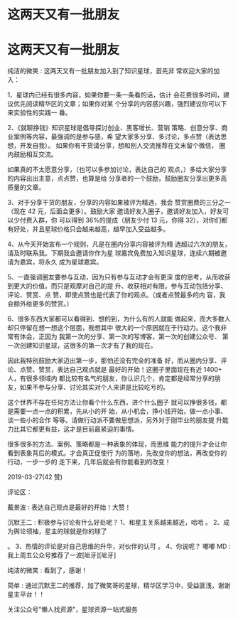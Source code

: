 # 这两天又有一批朋友

# 这两天又有一批朋友

纯洁的微笑 : 这两天又有一批朋友加入到了知识星球，首先非 常欢迎大家的加入：

1、星球内已经有很多内容，如果你要一条一条看的话，估计 会花费很多时间，建议优先阅读精华区的文章；如果你对某 个分享的内容感兴趣，强烈建议你可以下来实验性的实践一 番。

2、《就聊挣钱》知识星球是倡导探讨创业、黑客增长、营销 策略、创意分享、商业案例等内容，最强调的是参与感，希 望大家多分享、多讨论，多点赞（表达思想，开发自我）。 如果你有干货请分享，想和别人交流推荐在文末留个微信， 圈内鼓励相互交流。

如果真的不太愿意分享，（也可以多参加讨论，表达自己的 观点，）多给大家分享的内容出出主意，点点赞，也算是给 分享者的一个鼓励，鼓励圈友分享出更多高质量的文章。

3、对于分享干货的朋友，分享的内容如果被评为精选，我会 赞赏圈费的三分之一（现在 42 元，后面会更多）。鼓励大家 邀请好友入圈子，邀请好友加入，好友可以少付费入群，你 可以得到 36%的提成（朋友少付 13 元，你得 32），对你们都 有好处，并且星球价格只会越来越高，越早加入受益越多。

4、从今天开始宣布一个规则，凡是在圈内分享内容被评为精 选超过六次的朋友，请及时联系我。下期我会邀请你作为星 球嘉宾免费加入知识星球，连续六期被邀请为嘉宾，将永久 成为星球嘉宾。

5、一直强调圈友要参与互动，因为只有参与互动才会有更深 度的思考，从而收获到更大的价值。而只是观摩对自己的提 升、收获相对有限。参与互动包括分享、评论、赞赏、点 赞，即使点赞也是代表了你的观点。（或者点赞最多的内 容，我会额外给更多的赞赏。）

6、很多东西大家都可以看得到、想的到，为什么有的人就能 做起来，而大多数人却只停留在想一想这个层面，我想其中 很大的一个原因就在于行动力。这个我非常有体会，正因为 我第一次的分享、第一次的写博客，第一次的创建公众号、 第一次创建知识星球，这很多的第一次才有了我的现在。

因此我特别鼓励大家迈出第一步，那怕还没有完全的准备 好，而从圈内分享、评论、点赞、赞赏，表达自己观点就是 最好的开始！这圈子里面现在有近 1400+ 人，有很多领域内 都比较有名气的朋友，你认识几个，肯定都是经常分享的朋 友，如果不参与分享、讨论其实对个人来讲是比较吃亏的。

这个世界不存在任何方法让你看个什么东西，进个什么圈子 就可以挣很多钱，都是需要一点一点的积累，先从小的开 始，从小机会，挣小钱开始，做一点小事、谈一些小的合作 等等。请做行动派不要做思想派，另外对于刚毕业的朋友提 升能力比其它都更有益，这才是目前最紧迫的事情。

很多很多的方法、案例、策略都是一种表象的体现，而思维 能力的提升才会让你看到表象背后的模式。才会真正促使行 为的落地，先改变你的想法，再改变你的行动，一步一步的 走下来，几年后就会有你能看到的改变！

2019-03-27(42 赞)

评论区：

戴景波 : 表达自己观点是最好的开始！大赞！

沉默王二 : 积极参与讨论有什么好处呢？ 1、和星主关系越来越近，哈哈 。 2、成为舆论领袖，星主的球就是你的球了

。 3、热情的评论是对自己思维的升华，对伙伴的认可 。 4、你说呢？ 嘟嘟 MD : 我上周五公众号推荐了一波[呲牙][呲牙]

纯洁的微笑 : 看到了，感谢！

简单 : 通过沉默王二的推荐，加了微笑哥的星球，精华区学习中，受益匪浅，谢谢星主平台！！

关注公众号"懒人找资源"，星球资源一站式服务